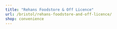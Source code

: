 ```yaml
---
title: "Rehans Foodstore & Off Licence"
url: /bristol/rehans-foodstore-and-off-licence/
shop: convenience
---
```

